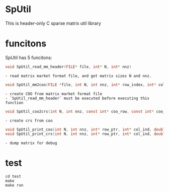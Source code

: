 # SpUtil

This is header-only C sparse matrix util library

# funcitons
SpUtil has 5 funcitons:

```c
void SpUtil_read_mm_header(FILE* file, int* N, int* nnz)
```

    - read matrix market format file, and get matrix sizes N and nnz.

```c
void SpUtil_mm2coo(FILE *file, int N, int nnz, int* row_index, int* col_index, double* val)
```

    - create COO from matrix market format file
    - `SpUtil_read_mm_header` must be executed before executing this function

```c
void SpUtil_coo2crs(int N, int nnz, const int* coo_row, const int* coo_col, const double* coo_val, int* row_ptr, int* col_ind, double* val){
```

    - create crs from coo

```c
void SpUtil_print_coo(int N, int nnz, int* row_ptr, int* col_ind, double* val)
void SpUtil_print_crs(int N, int nnz, int* row_ptr, int* col_ind, double* val)
```

    - dump matrix for debug

# test

```
cd test
make 
make run
```
